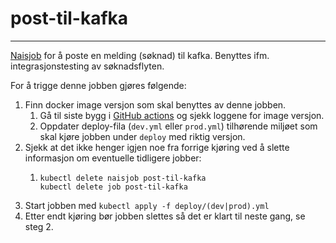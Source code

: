 # post-til-kafka
___
[Naisjob](https://doc.nais.io/naisjob/) for å poste en melding (søknad) til kafka. Benyttes ifm. integrasjonstesting av søknadsflyten.


For å trigge denne jobben gjøres følgende:
1. Finn docker image versjon som skal benyttes av denne jobben.
   1. Gå til siste bygg i [GitHub actions](https://github.com/navikt/pensjon-etterlatte-felles/actions/workflows/job-post-til-kafka.yaml) og sjekk loggene for image versjon.
   2. Oppdater deploy-fila (`dev.yml` eller `prod.yml`) tilhørende miljøet som skal kjøre jobben under `deploy` med riktig versjon.
2. Sjekk at det ikke henger igjen noe fra forrige kjøring ved å slette informasjon om eventuelle tidligere jobber:
   1. ```
      kubectl delete naisjob post-til-kafka
      kubectl delete job post-til-kafka
      ```
3. Start jobben med `kubectl apply -f deploy/(dev|prod).yml`
4. Etter endt kjøring bør jobben slettes så det er klart til neste gang, se steg 2.